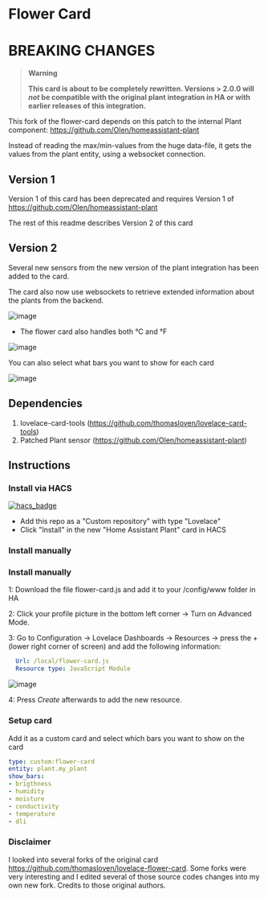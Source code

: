 # Flower Card

# BREAKING CHANGES

>**Warning**
>
> **This card is about to be completely rewritten.  Versions > 2.0.0 will *not* be compatible with the original plant integration in HA or with earlier releases of this integration.**


This fork of the flower-card depends on this patch to the internal Plant component:
https://github.com/Olen/homeassistant-plant

Instead of reading the max/min-values from the huge data-file, it gets the values from the plant entity, using a websocket connection.

## Version 1 

Version 1 of this card has been deprecated and requires Version 1 of https://github.com/Olen/homeassistant-plant

The rest of this readme describes Version 2 of this card

## Version 2

Several new sensors from the new version of the plant integration has been added to the card. 

The card also now use websockets to retrieve extended information about the plants from the backend.

![image](https://user-images.githubusercontent.com/203184/183286657-824a0e7f-a140-4d8e-8d6a-387070419dfd.png)


* The flower card also handles both °C and °F

![image](https://user-images.githubusercontent.com/203184/181259071-58622446-3e24-4f93-8334-293748958bd2.png)

You can also select what bars you want to show for each card

![image](https://user-images.githubusercontent.com/203184/183286691-02294d6b-84cf-46e6-9070-845d00f24a14.png)


## Dependencies
1. lovelace-card-tools (https://github.com/thomasloven/lovelace-card-tools)
2. Patched Plant sensor (https://github.com/Olen/homeassistant-plant)

## Instructions

### Install via HACS


[![hacs_badge](https://img.shields.io/badge/HACS-Custom-41BDF5.svg?style=for-the-badge)](https://github.com/Olen/lovelace-flower-card/)

* Add this repo as a "Custom repository" with type "Lovelace"
* Click "Install" in the new "Home Assistant Plant" card in HACS

### Install manually

### Install manually
1: Download the file flower-card.js and add it to your /config/www folder in HA 
 
2: Click your profile picture in the bottom left corner -> Turn on Advanced Mode.
 
3: Go to Configuration -> Lovelace Dashboards -> Resources -> press the + (lower right corner of screen) and add the following information:

```yaml
  Url: /local/flower-card.js
  Resource type: JavaScript Module
```
![image](https://user-images.githubusercontent.com/45675902/80322223-ebd41880-8823-11ea-992d-7070d4197f8b.png)

4: Press *Create* afterwards to add the new resource.

### Setup card

Add it as a custom card and select which bars you want to show on the card

```yaml
type: custom:flower-card
entity: plant.my_plant
show_bars:
- brigthness
- humidity
- moisture
- conductivity
- temperature
- dli
```


### Disclaimer
I looked into several forks of the original card https://github.com/thomasloven/lovelace-flower-card. Some forks were very interesting and I edited several of those source codes changes into my own new fork. Credits to those original authors.


